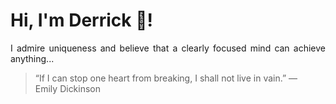 # Hi, I'm Derrick 👋!
<p align="justify">I admire uniqueness and believe that a clearly focused mind can achieve anything...</p> 
<!-- #quote-start -->
<blockquote>&ldquo;If I can stop one heart from breaking, I shall not live in vain.&rdquo; &mdash; <footer>Emily Dickinson</footer></blockquote>
<!-- #quote-end -->
